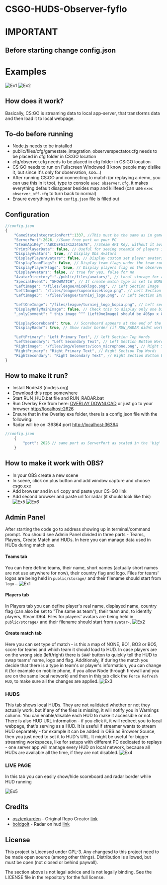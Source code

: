 # CSGO-HUDS-Observer-fyflo

# IMPORTANT

## Before starting change config.json

# Examples

![Ex1](https://i.imgur.com/vazk1hm.jpeg)
![Ex2](https://i.imgur.com/f70vHyB.jpeg)

## How does it work?

Basically, CS:GO is streaming data to local app-server, that transforms data and then load it to local webpage.

## To-do before running

- Node.js needs to be installed
- public/files/cfg/gamestate_integration_observerspectator.cfg needs to be placed in cfg folder in CS:GO location
- cfg/observer.cfg needs to be placed in cfg folder in CS:GO location
- CS:GO needs to run on Fullscreen Windowed (I know people may dislike it, but since it's only for observation, soo...)
- After running CS:GO and connecting to match (or replaying a demo, you can use this in it too), type to console `exec observer.cfg`, it makes everything default disappear besides map and killfeed (can use `exec observer_off.cfg` to turn back to normal)
- Ensure everything in the `config.json` file is filled out

## Configuration

```javascript
//config.json
{
    "GameStateIntegrationPort":1337, //This must be the same as in gamestate_integration_observerspectator.cfg,
    "ServerPort":2626, //Some free port on your PC
    "SteamApiKey":"ABCDEFGIJK12345678", //Steam API Key, without it avatars won't work
    "PrintPlayerData": false, // Useful for seeing steamid of players in the game to add to players database
    "DisplayAvatars": true, // Display Obs Avatars
    "DisplayPlayerAvatars": false, // Display custom set player avatars from the players database
    "DisplayTeamFlags": false, // Display team flags under the team rounds score
    "DisplayPlayerFlags": true, // Display players flag on the observed player section
    "DisplayAvatars": false, // true for yes, false for no
    "AvatarDirectory":"./public/files/avatars/", // Local storage for avatars
    "SpecialEvent": "SHOWMATCH", // If create match type is set to NONE, it will use this text - used for something else, just leave alone
    "LeftImage": "/files/league/miceklogo.png", // Left Section Image
    "LeftImage2": "/files/league/supearmiceklogo.png", // Left Section Image
    "LeftImage3": "/files/league/turniej_logo.png", // Left Section Image
    
    "LeftOneImage": "/files/league/turniej_logo_kopia.png", // Left section, one big image for the entire container
    "DisplayOnlyMainImage": false, // Check this to display only one big image instead 3 smaller
    "_onlyComment": " this image ^^^ (LeftOneImage) should be 405px x 85px ",
    
    "DisplayScoreboard": true, // Scoreboard appears at the end of the round (once in 4 rounds)
    "DisplayRadar": true, // Show radar border (if RUN_RADAR didnt work)
    
    "LeftPrimary": "Left Primary Text", // left Section Top Words
    "LeftSecondary": "Left Secondary Text", // Left Section Bottom Words
    "RightImage": "/files/img/elements/icon_microphone.png", // Right Section Image
    "RightPrimary": "Right Primary Text", // Right Section Top Words
    "RightSecondary": "Right Secondary Text", // Right Section Bottom Words
}
```

## How to make it run?

- Install NodeJS (nodejs.org)
- Download this repo somewhere
- Start RUN_HUD.bat file and RUN_RADAR.bat
- Run Overlay Exe from here: [OVERLAY DOWNLOAD]([https://drive.google.com/file/d/1uByNiYqkzGJ-8JftDrm29XTUM0En375_/view?usp=sharing](https://drive.google.com/file/d/1gHMgI85guGmWOkSV4aqhUl0hUOSioxV1/view?usp=sharing)) or just go to your browser [http://localhost:2626](http://localhost:2626)
- Ensure that in the Overlay exe folder, there is a config.json file with the following:
- Radar will be on :36364 port [http://localhost:36364](http://localhost:36364)

```javascript
//config.json
    {
        "port": 2626 // same port as ServerPort as stated in the 'big' config.json file above
    }
```

## How to make it work with OBS?
- In your OBS create a new scene
- In scene, click on plus button and add window capture and choose csgo.exe
- Add browser and in url copy and paste your CS-GO link
- Add second browser and paste url for radar (it should look like this)
![Ex5](https://i.imgur.com/TFqY3fR.png)
![Ex6](https://i.imgur.com/aqxAHXH.png)

## Admin Panel

After starting the code go to address showing up in terminal/command prompt. You should see Admin Panel divided in three parts - Teams, Players, Create Match and HUDs. In here you can manage data used in HUDs during match ups.

#### Teams tab

You can here define teams, their name, short names (actually short names are not use anywhere for now), their country flag and logo. Files for teams' logos are being held in `public/storage/` and their filename should start from `logo-`.
![Ex1](https://i.imgur.com/7HPOrB0.png)

#### Players tab

In Players tab you can define player's real name, displayed name, country flag (can also be set to "The same as team"), their team and, to identify players, SteamID64. Files for players' avatars are being held in `public/storage/` and their filename should start from `avatar-`.
![Ex2](https://i.imgur.com/tiDnUPj.png)

#### Create match tab

Here you can set type of match - is this a map of NONE, BO1, BO3 or BO5, score for teams and which team it should load to HUD. In case players are on the wrong side (left/right) there is `SWAP` button to quickly tell the HUD to swap teams' name, logo and flag.
Additionaly, if during the match you decide that there is a type in team's or player's information, you can change it (for example on mobile phone, if you allow Node through firewall and you are on the same local network) and then in this tab click the `Force Refresh HUD`, to make sure all the changes are applied.
![Ex3](https://i.imgur.com/KHmwuRa.png)

### HUDS

This tab shows local HUDs. They are not validated whether or not they actually work, but if any of the files is missing, it will notify you in Warnings column.
You can enable/disable each HUD to make it accessible or not. There is also HUD URL information - if you click it, it will redirect you to local webpage, that's serving as a HUD. It is useful if streamer wants to stream HUD separately - for example it can be added in OBS as Browser Source, then you just need to set it to HUD's URL.
It might be useful for bigger streaming workspaces, like for setups with different PC dedicated to replays - one server app will manage every HUD on local network, because all HUDs are available all the time, if they are not disabled.
![Ex4](https://i.imgur.com/HbdH4Ia.png)

### LIVE PAGE

In this tab you can easily show/hide scoreboard and radar border while HUD running

![Ex5](https://i.imgur.com/cyg5Ws4.png)

## Credits

- [osztenkurden](https://github.com/osztenkurden) - Original Repo Creator [link](https://github.com/osztenkurden/Custom-CSGO-HUD)
- [boldgolt](https://github.com/boltgolt) - Radar on hud [link](https://github.com/boltgolt/boltobserv)

## License

This project is Licensed under GPL-3. Any changesd to this project need to be made open source (among other things). Distribution is allowed, but must be open (not closed or behind paywall).

The section above is not legal advice and is not legally binding. See the LICENSE file in the repository for the full license.
